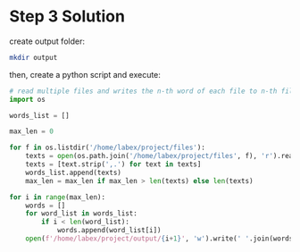 # Step 3 Solution

create output folder:

```bash
mkdir output
```

then, create a python script and execute:

```python
# read multiple files and writes the n-th word of each file to n-th file
import os

words_list = []

max_len = 0

for f in os.listdir('/home/labex/project/files'):
    texts = open(os.path.join('/home/labex/project/files', f), 'r').read().split()
    texts = [text.strip(',.') for text in texts]
    words_list.append(texts)
    max_len = max_len if max_len > len(texts) else len(texts)

for i in range(max_len):
    words = []
    for word_list in words_list:
        if i < len(word_list):
            words.append(word_list[i])
    open(f'/home/labex/project/output/{i+1}', 'w').write(' '.join(words))
```
